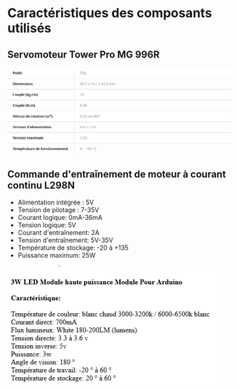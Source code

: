 # Caractéristiques des composants utilisés 

## Servomoteur Tower Pro MG 996R

![alt text](https://raw.githubusercontent.com/MicheleBona/PEIP2_Arduino_ExploBot/master/documents/images/Tower%20Pro%20MG%20996%20r.PNG)

## Commande d'entraînement de moteur à courant continu L298N 

* Alimentation intégrée : 5V
* Tension de pilotage : 7-35V
* Courant logique: 0mA-36mA 
* Tension logique: 5V 
* Courant d'entraînement: 2A 
* Tension d'entraînement: 5V-35V 
* Température de stockage: -20 à +135 
* Puissance maximum: 25W 

![alt text](https://raw.githubusercontent.com/MicheleBona/PEIP2_Arduino_ExploBot/master/documents/images/LED%20HP%203W.PNG)

